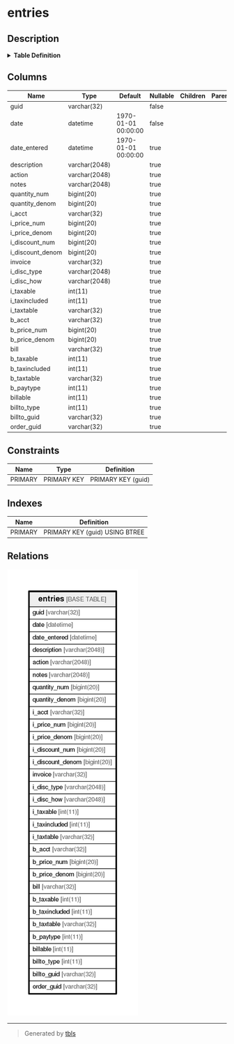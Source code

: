 # entries

## Description

<details>
<summary><strong>Table Definition</strong></summary>

```sql
CREATE TABLE `entries` (
  `guid` varchar(32) NOT NULL,
  `date` datetime NOT NULL DEFAULT '1970-01-01 00:00:00',
  `date_entered` datetime DEFAULT '1970-01-01 00:00:00',
  `description` varchar(2048) DEFAULT NULL,
  `action` varchar(2048) DEFAULT NULL,
  `notes` varchar(2048) DEFAULT NULL,
  `quantity_num` bigint(20) DEFAULT NULL,
  `quantity_denom` bigint(20) DEFAULT NULL,
  `i_acct` varchar(32) DEFAULT NULL,
  `i_price_num` bigint(20) DEFAULT NULL,
  `i_price_denom` bigint(20) DEFAULT NULL,
  `i_discount_num` bigint(20) DEFAULT NULL,
  `i_discount_denom` bigint(20) DEFAULT NULL,
  `invoice` varchar(32) DEFAULT NULL,
  `i_disc_type` varchar(2048) DEFAULT NULL,
  `i_disc_how` varchar(2048) DEFAULT NULL,
  `i_taxable` int(11) DEFAULT NULL,
  `i_taxincluded` int(11) DEFAULT NULL,
  `i_taxtable` varchar(32) DEFAULT NULL,
  `b_acct` varchar(32) DEFAULT NULL,
  `b_price_num` bigint(20) DEFAULT NULL,
  `b_price_denom` bigint(20) DEFAULT NULL,
  `bill` varchar(32) DEFAULT NULL,
  `b_taxable` int(11) DEFAULT NULL,
  `b_taxincluded` int(11) DEFAULT NULL,
  `b_taxtable` varchar(32) DEFAULT NULL,
  `b_paytype` int(11) DEFAULT NULL,
  `billable` int(11) DEFAULT NULL,
  `billto_type` int(11) DEFAULT NULL,
  `billto_guid` varchar(32) DEFAULT NULL,
  `order_guid` varchar(32) DEFAULT NULL,
  PRIMARY KEY (`guid`)
) ENGINE=InnoDB DEFAULT CHARSET=utf8
```

</details>

## Columns

| Name             | Type          | Default             | Nullable | Children | Parents | Comment |
| ---------------- | ------------- | ------------------- | -------- | -------- | ------- | ------- |
| guid             | varchar(32)   |                     | false    |          |         |         |
| date             | datetime      | 1970-01-01 00:00:00 | false    |          |         |         |
| date_entered     | datetime      | 1970-01-01 00:00:00 | true     |          |         |         |
| description      | varchar(2048) |                     | true     |          |         |         |
| action           | varchar(2048) |                     | true     |          |         |         |
| notes            | varchar(2048) |                     | true     |          |         |         |
| quantity_num     | bigint(20)    |                     | true     |          |         |         |
| quantity_denom   | bigint(20)    |                     | true     |          |         |         |
| i_acct           | varchar(32)   |                     | true     |          |         |         |
| i_price_num      | bigint(20)    |                     | true     |          |         |         |
| i_price_denom    | bigint(20)    |                     | true     |          |         |         |
| i_discount_num   | bigint(20)    |                     | true     |          |         |         |
| i_discount_denom | bigint(20)    |                     | true     |          |         |         |
| invoice          | varchar(32)   |                     | true     |          |         |         |
| i_disc_type      | varchar(2048) |                     | true     |          |         |         |
| i_disc_how       | varchar(2048) |                     | true     |          |         |         |
| i_taxable        | int(11)       |                     | true     |          |         |         |
| i_taxincluded    | int(11)       |                     | true     |          |         |         |
| i_taxtable       | varchar(32)   |                     | true     |          |         |         |
| b_acct           | varchar(32)   |                     | true     |          |         |         |
| b_price_num      | bigint(20)    |                     | true     |          |         |         |
| b_price_denom    | bigint(20)    |                     | true     |          |         |         |
| bill             | varchar(32)   |                     | true     |          |         |         |
| b_taxable        | int(11)       |                     | true     |          |         |         |
| b_taxincluded    | int(11)       |                     | true     |          |         |         |
| b_taxtable       | varchar(32)   |                     | true     |          |         |         |
| b_paytype        | int(11)       |                     | true     |          |         |         |
| billable         | int(11)       |                     | true     |          |         |         |
| billto_type      | int(11)       |                     | true     |          |         |         |
| billto_guid      | varchar(32)   |                     | true     |          |         |         |
| order_guid       | varchar(32)   |                     | true     |          |         |         |

## Constraints

| Name    | Type        | Definition         |
| ------- | ----------- | ------------------ |
| PRIMARY | PRIMARY KEY | PRIMARY KEY (guid) |

## Indexes

| Name    | Definition                     |
| ------- | ------------------------------ |
| PRIMARY | PRIMARY KEY (guid) USING BTREE |

## Relations

![er](entries.png)

---

> Generated by [tbls](https://github.com/k1LoW/tbls)
